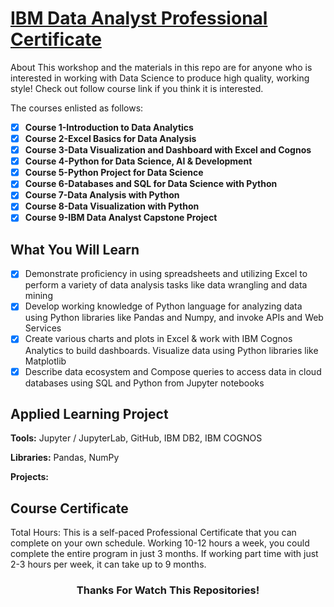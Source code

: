 # [IBM Data Analyst Professional Certificate](https://www.coursera.org/professional-certificates/ibm-data-analyst)

About This workshop and the materials in this repo are for anyone who is interested in working with Data Science to produce high quality, working style! Check out follow course link if you think it is interested.

The courses enlisted as follows:

- [x] **Course 1-Introduction to Data Analytics**
- [x] **Course 2-Excel Basics for Data Analysis**
- [x] **Course 3-Data Visualization and Dashboard with Excel and Cognos**
- [x] **Course 4-Python for Data Science, AI & Development**
- [x] **Course 5-Python Project for Data Science**
- [x] **Course 6-Databases and SQL for Data Science with Python**
- [x] **Course 7-Data Analysis with Python**
- [x] **Course 8-Data Visualization with Python**
- [x] **Course 9-IBM Data Analyst Capstone Project**

## What You Will Learn

- [x] Demonstrate proficiency in using spreadsheets and utilizing Excel to perform a variety of data analysis tasks like data wrangling and data mining
- [x] Develop working knowledge of Python language for analyzing data using Python libraries like Pandas and Numpy, and invoke APIs and Web Services
- [x] Create various charts and plots in Excel & work with IBM Cognos Analytics to build dashboards. Visualize data using Python libraries like Matplotlib
- [x] Describe data ecosystem and Compose queries to access data in cloud databases using SQL and Python from Jupyter notebooks

## Applied Learning Project

**Tools:** Jupyter / JupyterLab, GitHub, IBM DB2, IBM COGNOS

**Libraries:** Pandas, NumPy

**Projects:** 

## Course Certificate

Total Hours: This is a self-paced Professional Certificate that you can complete on your own schedule. Working 10-12 hours a week, you could complete the entire program in just 3 months. If working part time with just 2-3 hours per week, it can take up to 9 months.

<div align="center">

### Thanks For Watch This Repositories!
